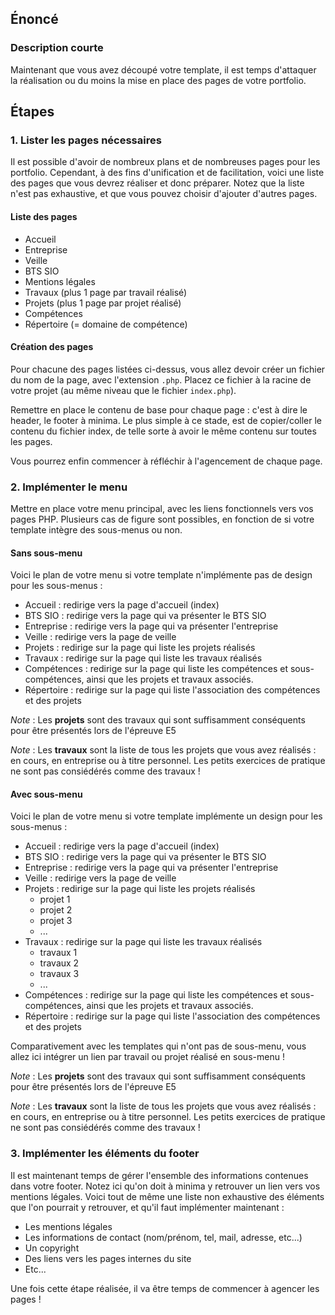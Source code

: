 ## Énoncé

### Description courte

Maintenant que vous avez découpé votre template, il est temps d'attaquer la réalisation ou du moins la mise en place des pages de votre portfolio.

## Étapes

### 1. Lister les pages nécessaires

Il est possible d'avoir de nombreux plans et de nombreuses pages pour les portfolio. Cependant, à des fins d'unification et de facilitation, voici une liste des pages que vous devrez réaliser et donc préparer. Notez que la liste n'est pas exhaustive, et que vous pouvez choisir d'ajouter d'autres pages.

#### Liste des pages

- Accueil
- Entreprise
- Veille
- BTS SIO
- Mentions légales
- Travaux (plus 1 page par travail réalisé)
- Projets (plus 1 page par projet réalisé)
- Compétences
- Répertoire (= domaine de compétence)

#### Création des pages

Pour chacune des pages listées ci-dessus, vous allez devoir créer un fichier du nom de la page, avec l'extension ```.php```. Placez ce fichier à la racine de votre projet (au même niveau que le fichier ```index.php```).

Remettre en place le contenu de base pour chaque page : c'est à dire le header, le footer à minima. Le plus simple à ce stade, est de copier/coller le contenu du fichier index, de telle sorte à avoir le même contenu sur toutes les pages.

Vous pourrez enfin commencer à réfléchir à l'agencement de chaque page.

### 2. Implémenter le menu

Mettre en place votre menu principal, avec les liens fonctionnels vers vos pages PHP. Plusieurs cas de figure sont possibles, en fonction de si votre template intègre des sous-menus ou non.

#### Sans sous-menu

Voici le plan de votre menu si votre template n'implémente pas de design pour les sous-menus :

- Accueil : redirige vers la page d'accueil (index)
- BTS SIO : redirige vers la page qui va présenter le BTS SIO
- Entreprise : redirige vers la page qui va présenter l'entreprise
- Veille : redirige vers la page de veille
- Projets : redirige sur la page qui liste les projets réalisés
- Travaux : redirige sur la page qui liste les travaux réalisés
- Compétences : redirige sur la page qui liste les compétences et sous-compétences, ainsi que les projets et travaux associés.
- Répertoire : redirige sur la page qui liste l'association des compétences et des projets

_Note_ : Les **projets** sont des travaux qui sont suffisamment conséquents pour être présentés lors de l'épreuve E5

_Note_ : Les **travaux** sont la liste de tous les projets que vous avez réalisés : en cours, en entreprise ou à titre personnel. Les petits exercices de pratique ne sont pas consiédérés comme des travaux !

#### Avec sous-menu

Voici le plan de votre menu si votre template implémente un design pour les sous-menus :

- Accueil : redirige vers la page d'accueil (index)
- BTS SIO : redirige vers la page qui va présenter le BTS SIO
- Entreprise : redirige vers la page qui va présenter l'entreprise
- Veille : redirige vers la page de veille
- Projets : redirige sur la page qui liste les projets réalisés
    - projet 1
    - projet 2
    - projet 3
    - ...
- Travaux : redirige sur la page qui liste les travaux réalisés
    - travaux 1
    - travaux 2
    - travaux 3
    - ...
- Compétences : redirige sur la page qui liste les compétences et sous-compétences, ainsi que les projets et travaux associés.
- Répertoire : redirige sur la page qui liste l'association des compétences et des projets

Comparativement avec les templates qui n'ont pas de sous-menu, vous allez ici intégrer un lien par travail ou projet réalisé en sous-menu !

_Note_ : Les **projets** sont des travaux qui sont suffisamment conséquents pour être présentés lors de l'épreuve E5

_Note_ : Les **travaux** sont la liste de tous les projets que vous avez réalisés : en cours, en entreprise ou à titre personnel. Les petits exercices de pratique ne sont pas consiédérés comme des travaux !

### 3. Implémenter les éléments du footer

Il est maintenant temps de gérer l'ensemble des informations contenues dans votre footer. Notez ici qu'on doit à minima y retrouver un lien vers vos mentions légales. Voici tout de même une liste non exhaustive des éléments que l'on pourrait y retrouver, et qu'il faut implémenter maintenant : 

- Les mentions légales
- Les informations de contact (nom/prénom, tel, mail, adresse, etc...)
- Un copyright
- Des liens vers les pages internes du site
- Etc...

Une fois cette étape réalisée, il va être temps de commencer à agencer les pages !


